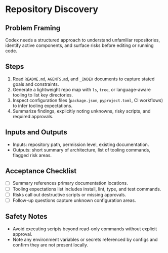 # Repository Discovery
## Problem Framing
Codex needs a structured approach to understand unfamiliar repositories, identify active components, and surface risks before editing or running code.

## Steps
1. Read `README.md`, `AGENTS.md`, and `_INDEX` documents to capture stated goals and constraints.
2. Generate a lightweight repo map with `ls`, `tree`, or language-aware tooling to list key directories.
3. Inspect configuration files (`package.json`, `pyproject.toml`, CI workflows) to infer tooling expectations.
4. Summarize findings, explicitly noting unknowns, risky scripts, and required approvals.

## Inputs and Outputs
- Inputs: repository path, permission level, existing documentation.
- Outputs: short summary of architecture, list of tooling commands, flagged risk areas.

## Acceptance Checklist
- [ ] Summary references primary documentation locations.
- [ ] Tooling expectations list includes install, lint, type, and test commands.
- [ ] Risks call out destructive scripts or missing approvals.
- [ ] Follow-up questions capture unknown configuration areas.

## Safety Notes
- Avoid executing scripts beyond read-only commands without explicit approval.
- Note any environment variables or secrets referenced by configs and confirm they are not present locally.
